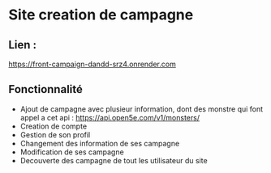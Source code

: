 # Site creation de campagne #

## Lien : ##
https://front-campaign-dandd-srz4.onrender.com

## Fonctionnalité ##
- Ajout de campagne avec plusieur information, dont des monstre qui font appel a cet api : https://api.open5e.com/v1/monsters/
- Creation de compte
- Gestion de son profil
- Changement des information de ses campagne
- Modification de ses campagne 
- Decouverte des campagne de tout les utilisateur du site
